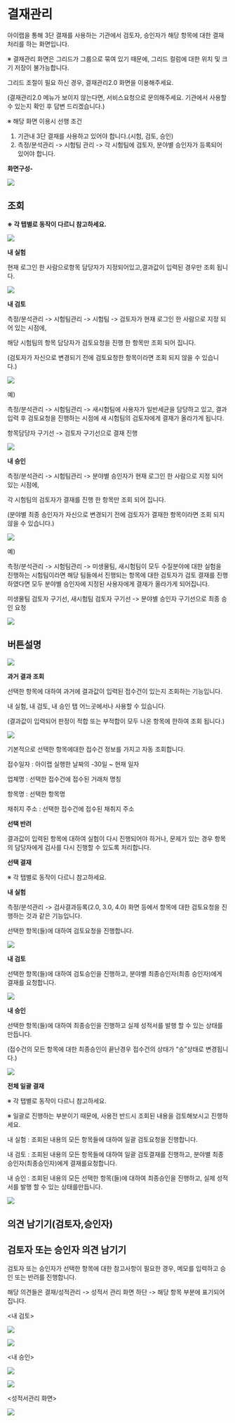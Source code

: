 # 결재관리

아이랩을 통해 3단 결재를 사용하는 기관에서 검토자, 승인자가 해당 항목에 대한 결재 처리를 하는 화면입니다.

※ 결재관리 화면은 그리드가 그룹으로 묶여 있기 때문에, 그리드 컬럼에 대한 위치 및 크기 저장이 불가능합니다.

그리드 조절이 필요 하신 경우, 결재관리2.0 화면을 이용해주세요.

\(결재관리2.0 메뉴가 보이지 않는다면, 서비스요청으로 문의해주세요. 기관에서 사용할 수 있는지 확인 후 답변 드리겠습니다.\)

※ 해당 화면 이용시 선행 조건

1. 기관내 3단 결재를 사용하고 있어야 합니다.\(시험, 검토, 승인\)
2. 측정/분석관리 -&gt; 시험팀 관리 -&gt; 각 시험팀에 검토자, 분야별 승인자가 등록되어 있어야 합니다.

**화면구성-**

![](../.gitbook/assets/004.png)

## 조회

**※ 각 탭별로 동작이 다르니 참고하세요.**

![](../.gitbook/assets/005-_.png)

**내 실험**

현재 로그인 한 사람으로항목 담당자가 지정되어있고,결과값이 입력된 경우만 조회 됩니다.

![](../.gitbook/assets/006-_.png)

**내 검토**

측정/분석관리 -&gt; 시험팀관리 -&gt; 시험팀 -&gt; 검토자가 현재 로그인 한 사람으로 지정 되어 있는 시점에,

해당 시험팀의 항목 담당자가 검토요청을 진행 한 항목만 조회 되어 집니다.

\(검토자가 자신으로 변경되기 전에 검토요청한 항목이라면 조회 되지 않을 수 있습니다.\)

![](../.gitbook/assets/007-_.png)

예\)

측정/분석관리 -&gt; 시험팀관리 -&gt; 새시험팀에 사용자가 일반세균을 담당하고 있고, 결과 입력 후 검토요청을 진행하는 시점에 새 시험팀의 검토자에게 결재가 올라가게 됩니다.

항목담당자 구기선 -&gt; 검토자 구기선으로 결재 진행

![](../.gitbook/assets/008-_.png)

**내 승인**

측정/분석관리 -&gt; 시험팀관리 -&gt; 분야별 승인자가 현재 로그인 한 사람으로 지정 되어 있는 시점에,

각 시험팀의 검토자가 결재를 진행 한 항목만 조회 되어 집니다.

\(분야별 최종 승인자가 자신으로 변경되기 전에 검토자가 결재한 항목이라면 조회 되지 않을 수 있습니다.\)

![](../.gitbook/assets/009-_.png)

예\)

측정/분석관리 -&gt; 시험팀관리 -&gt; 미생물팀, 새시험팀이 모두 수질분야에 대한 실험을 진행하는 시험팀이라면 해당 팀들에서 진행되는 항목에 대한 검토자가 검토 결재를 진행하였다면 모두 분야별 승인자에 지정된 사용자에게 결재가 올라가게 되어집니다.

미생물팀 검토자 구기선, 새시험팀 검토자 구기선 -&gt; 분야별 승인자 구기선으로 최종 승인 요청

![](../.gitbook/assets/010-_.png)

## 버튼설명

![](../.gitbook/assets/011%20%282%29.png)

**과거 결과 조회**

선택한 항목에 대하여 과거에 결과값이 입력된 접수건이 있는지 조회하는 기능입니다.

내 실험, 내 검토, 내 승인 탭 어느곳에서나 사용할 수 있습니다.

\(결과값이 입력되어 판정이 적합 또는 부적합이 모두 나온 항목에 한하여 조회 됩니다.\)

![](../.gitbook/assets/012.png)

기본적으로 선택한 항목에대한 접수건 정보를 가지고 자동 조회합니다.

접수일자 : 아이랩 실행한 날짜의 -30일 ~ 현재 일자

업체명 : 선택한 접수건에 접수된 거래처 명칭

항목명 : 선택한 항목명

채취지 주소 : 선택한 접수건에 접수된 채취지 주소

**선택 반려**

결과값이 입력된 항목에 대하여 실험이 다시 진행되어야 하거나, 문제가 있는 경우 항목의 담당자에게 검사를 다시 진행할 수 있도록 처리합니다.

**선택 결재**

※ 각 탭별로 동작이 다르니 참고하세요.

**내 실험**

측정/분석관리 -&gt; 검사결과등록\(2.0, 3.0, 4.0\) 화면 등에서 항목에 대한 검토요청을 진행하는 것과 같은 기능입니다.

선택한 항목\(들\)에 대하여 검토요청을 진행합니다.

![](../.gitbook/assets/013-_.png)

**내 검토**

선택한 항목\(들\)에 대하여 검토승인을 진행하고, 분야별 최종승인자\(최종 승인자\)에게 결재를 요청합니다.

![](../.gitbook/assets/014-_.png)

**내 승인**

선택한 항목\(들\)에 대하여 최종승인을 진행하고 실제 성적서를 발행 할 수 있는 상태를 만듭니다.

\(접수건의 모든 항목에 대한 최종승인이 끝난경우 접수건의 상태가 “승”상태로 변경됩니다.\)

![](../.gitbook/assets/015-_.png)

**전체 일괄 결재**

※ 각 탭별로 동작이 다르니 참고하세요.

※ 일괄로 진행하는 부분이기 때문에, 사용전 반드시 조회된 내용을 검토해보시고 진행하세요.

내 실험 : 조회된 내용의 모든 항목들에 대하여 일괄 검토요청을 진행합니다.

내 검토 : 조회된 내용의 모든 항목들에 대하여 일괄 검토결재를 진행하고, 분야별 최종승인자\(최종승인자\)에게 결재를요청합니다.

내 승인 : 조회된 내용의 모든 선택한 항목\(들\)에 대하여 최종승인을 진행하고, 실제 성적서를 발행 할 수 있는 상태를만듭니다.

![](../.gitbook/assets/016.png)

## 의견 남기기\(검토자,승인자\)

## 검토자 또는 승인자 의견 남기기

검토자 또는 승인자가 선택한 항목에 대한 참고사항이 필요한 경우, 메모를 입력하고 승인 또는 반려를 진행합니다.

해당 의견들은 결재/성적관리 -&gt; 성적서 관리 화면 하단 -&gt; 해당 항목 부분에 표기되어 집니다.

&lt;내 검토&gt;

![](../.gitbook/assets/017-_.png)

![](../.gitbook/assets/018-_.png)

&lt;내 승인&gt;

![](../.gitbook/assets/019-_.png)

![](../.gitbook/assets/020-_-2.png)

&lt;성적서관리 화면&gt;

![](../.gitbook/assets/021.png)

